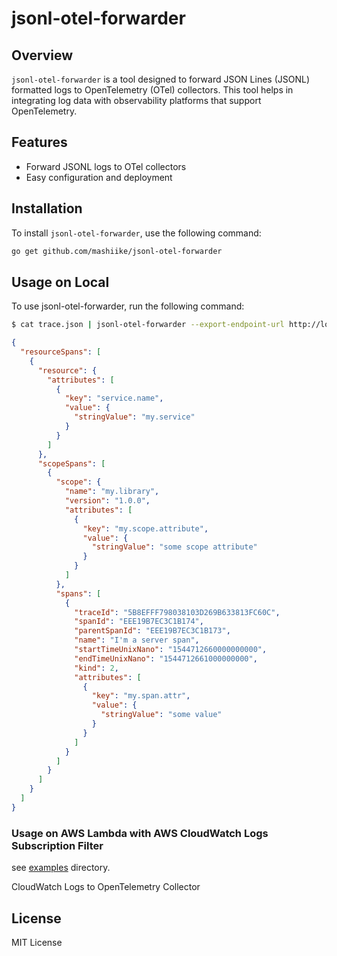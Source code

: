 # jsonl-otel-forwarder

## Overview

`jsonl-otel-forwarder` is a tool designed to forward JSON Lines (JSONL) formatted logs to OpenTelemetry (OTel) collectors. This tool helps in integrating log data with observability platforms that support OpenTelemetry.

## Features

- Forward JSONL logs to OTel collectors
- Easy configuration and deployment

## Installation

To install `jsonl-otel-forwarder`, use the following command:

```sh
go get github.com/mashiike/jsonl-otel-forwarder
```

## Usage on Local
To use jsonl-otel-forwarder, run the following command:

```sh
$ cat trace.json | jsonl-otel-forwarder --export-endpoint-url http://localhost:4317
```

```json
{
  "resourceSpans": [
    {
      "resource": {
        "attributes": [
          {
            "key": "service.name",
            "value": {
              "stringValue": "my.service"
            }
          }
        ]
      },
      "scopeSpans": [
        {
          "scope": {
            "name": "my.library",
            "version": "1.0.0",
            "attributes": [
              {
                "key": "my.scope.attribute",
                "value": {
                  "stringValue": "some scope attribute"
                }
              }
            ]
          },
          "spans": [
            {
              "traceId": "5B8EFFF798038103D269B633813FC60C",
              "spanId": "EEE19B7EC3C1B174",
              "parentSpanId": "EEE19B7EC3C1B173",
              "name": "I'm a server span",
              "startTimeUnixNano": "1544712660000000000",
              "endTimeUnixNano": "1544712661000000000",
              "kind": 2,
              "attributes": [
                {
                  "key": "my.span.attr",
                  "value": {
                    "stringValue": "some value"
                  }
                }
              ]
            }
          ]
        }
      ]
    }
  ]
}
```


### Usage on AWS Lambda with AWS CloudWatch Logs Subscription Filter

see [examples](./_examples/) directory.

CloudWatch Logs to OpenTelemetry Collector

## License

MIT License
